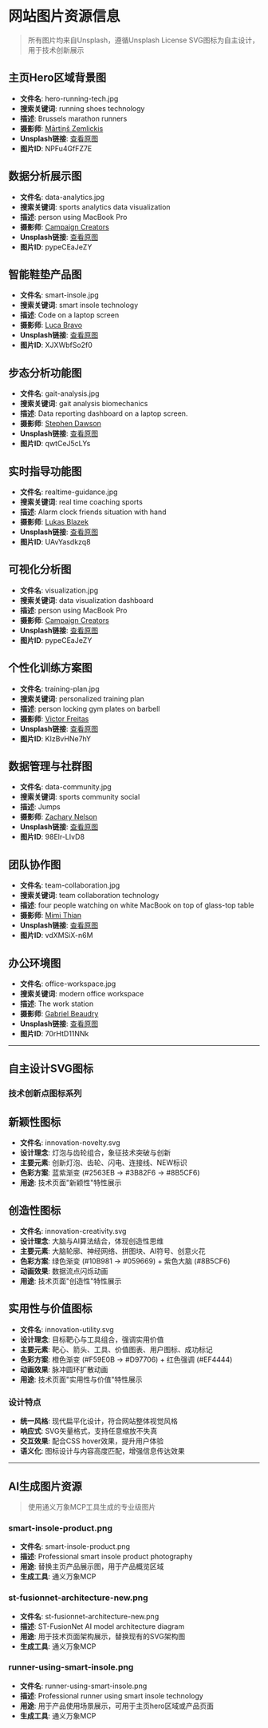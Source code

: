 # 网站图片资源信息

> 所有图片均来自Unsplash，遵循Unsplash License
> SVG图标为自主设计，用于技术创新展示


## 主页Hero区域背景图
- **文件名**: hero-running-tech.jpg
- **搜索关键词**: running shoes technology
- **描述**: Brussels marathon runners
- **摄影师**: [Mārtiņš Zemlickis](https://unsplash.com/@mzemlickis)
- **Unsplash链接**: [查看原图](https://unsplash.com/photos/people-running-on-road-during-daytime-NPFu4GfFZ7E)
- **图片ID**: NPFu4GfFZ7E


## 数据分析展示图
- **文件名**: data-analytics.jpg
- **搜索关键词**: sports analytics data visualization
- **描述**: person using MacBook Pro
- **摄影师**: [Campaign Creators](https://unsplash.com/@campaign_creators)
- **Unsplash链接**: [查看原图](https://unsplash.com/photos/person-using-macbook-pro-pypeCEaJeZY)
- **图片ID**: pypeCEaJeZY


## 智能鞋垫产品图
- **文件名**: smart-insole.jpg
- **搜索关键词**: smart insole technology
- **描述**: Code on a laptop screen
- **摄影师**: [Luca Bravo](https://unsplash.com/@lucabravo)
- **Unsplash链接**: [查看原图](https://unsplash.com/photos/turned-on-gray-laptop-computer-XJXWbfSo2f0)
- **图片ID**: XJXWbfSo2f0


## 步态分析功能图
- **文件名**: gait-analysis.jpg
- **搜索关键词**: gait analysis biomechanics
- **描述**: Data reporting dashboard on a laptop screen.
- **摄影师**: [Stephen Dawson](https://unsplash.com/@dawson2406)
- **Unsplash链接**: [查看原图](https://unsplash.com/photos/turned-on-monitoring-screen-qwtCeJ5cLYs)
- **图片ID**: qwtCeJ5cLYs


## 实时指导功能图
- **文件名**: realtime-guidance.jpg
- **搜索关键词**: real time coaching sports
- **描述**: Alarm clock friends situation with hand
- **摄影师**: [Lukas Blazek](https://unsplash.com/@goumbik)
- **Unsplash链接**: [查看原图](https://unsplash.com/photos/person-holding-white-mini-bell-alarmclock-UAvYasdkzq8)
- **图片ID**: UAvYasdkzq8


## 可视化分析图
- **文件名**: visualization.jpg
- **搜索关键词**: data visualization dashboard
- **描述**: person using MacBook Pro
- **摄影师**: [Campaign Creators](https://unsplash.com/@campaign_creators)
- **Unsplash链接**: [查看原图](https://unsplash.com/photos/person-using-macbook-pro-pypeCEaJeZY)
- **图片ID**: pypeCEaJeZY


## 个性化训练方案图
- **文件名**: training-plan.jpg
- **搜索关键词**: personalized training plan
- **描述**: person locking gym plates on barbell
- **摄影师**: [Victor Freitas](https://unsplash.com/@victorfreitas)
- **Unsplash链接**: [查看原图](https://unsplash.com/photos/person-locking-gym-plates-on-barbell-KIzBvHNe7hY)
- **图片ID**: KIzBvHNe7hY


## 数据管理与社群图
- **文件名**: data-community.jpg
- **搜索关键词**: sports community social
- **描述**: Jumps
- **摄影师**: [Zachary Nelson](https://unsplash.com/@zacharytnelson)
- **Unsplash链接**: [查看原图](https://unsplash.com/photos/photo-of-three-men-jumping-on-ground-near-bare-trees-during-daytime-98Elr-LIvD8)
- **图片ID**: 98Elr-LIvD8


## 团队协作图
- **文件名**: team-collaboration.jpg
- **搜索关键词**: team collaboration technology
- **描述**: four people watching on white MacBook on top of glass-top table
- **摄影师**: [Mimi Thian](https://unsplash.com/@mimithian)
- **Unsplash链接**: [查看原图](https://unsplash.com/photos/four-people-watching-on-white-macbook-on-top-of-glass-top-table-vdXMSiX-n6M)
- **图片ID**: vdXMSiX-n6M


## 办公环境图
- **文件名**: office-workspace.jpg
- **搜索关键词**: modern office workspace
- **描述**: The work station
- **摄影师**: [Gabriel Beaudry](https://unsplash.com/@gbeaudry)
- **Unsplash链接**: [查看原图](https://unsplash.com/photos/imac-on-top-of-table-70rHtD11NNk)
- **图片ID**: 70rHtD11NNk


---

## 自主设计SVG图标

### 技术创新点图标系列

## 新颖性图标
- **文件名**: innovation-novelty.svg
- **设计理念**: 灯泡与齿轮组合，象征技术突破与创新
- **主要元素**: 创新灯泡、齿轮、闪电、连接线、NEW标识
- **色彩方案**: 蓝紫渐变 (#2563EB → #3B82F6 → #8B5CF6)
- **用途**: 技术页面"新颖性"特性展示

## 创造性图标
- **文件名**: innovation-creativity.svg
- **设计理念**: 大脑与AI算法结合，体现创造性思维
- **主要元素**: 大脑轮廓、神经网络、拼图块、AI符号、创意火花
- **色彩方案**: 绿色渐变 (#10B981 → #059669) + 紫色大脑 (#8B5CF6)
- **动画效果**: 数据流点闪烁动画
- **用途**: 技术页面"创造性"特性展示

## 实用性与价值图标
- **文件名**: innovation-utility.svg
- **设计理念**: 目标靶心与工具组合，强调实用价值
- **主要元素**: 靶心、箭头、工具、价值图表、用户图标、成功标记
- **色彩方案**: 橙色渐变 (#F59E0B → #D97706) + 红色强调 (#EF4444)
- **动画效果**: 脉冲圆环扩散动画
- **用途**: 技术页面"实用性与价值"特性展示

### 设计特点
- **统一风格**: 现代扁平化设计，符合网站整体视觉风格
- **响应式**: SVG矢量格式，支持任意缩放不失真
- **交互效果**: 配合CSS hover效果，提升用户体验
- **语义化**: 图标设计与内容高度匹配，增强信息传达效果


---

## AI生成图片资源

> 使用通义万象MCP工具生成的专业级图片

### smart-insole-product.png
- **文件名**: smart-insole-product.png
- **描述**: Professional smart insole product photography
- **用途**: 替换主页产品展示图，用于产品概览区域
- **生成工具**: 通义万象MCP

### st-fusionnet-architecture-new.png
- **文件名**: st-fusionnet-architecture-new.png
- **描述**: ST-FusionNet AI model architecture diagram
- **用途**: 用于技术页面架构展示，替换现有的SVG架构图
- **生成工具**: 通义万象MCP

### runner-using-smart-insole.png
- **文件名**: runner-using-smart-insole.png
- **描述**: Professional runner using smart insole technology
- **用途**: 用于产品使用场景展示，可用于主页hero区域或产品页面
- **生成工具**: 通义万象MCP

